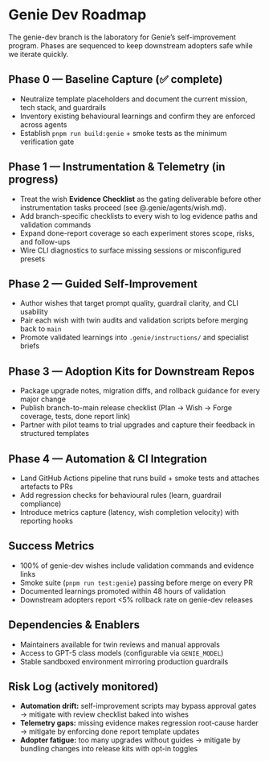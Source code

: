 # Genie Dev Roadmap

The genie-dev branch is the laboratory for Genie’s self-improvement program. Phases are sequenced to keep downstream adopters safe while we iterate quickly.

## Phase 0 — Baseline Capture (✅ complete)
- Neutralize template placeholders and document the current mission, tech stack, and guardrails
- Inventory existing behavioural learnings and confirm they are enforced across agents
- Establish `pnpm run build:genie` + smoke tests as the minimum verification gate

## Phase 1 — Instrumentation & Telemetry (in progress)
- Treat the wish **Evidence Checklist** as the gating deliverable before other instrumentation tasks proceed (see @.genie/agents/wish.md).
- Add branch-specific checklists to every wish to log evidence paths and validation commands
- Expand done-report coverage so each experiment stores scope, risks, and follow-ups
- Wire CLI diagnostics to surface missing sessions or misconfigured presets

## Phase 2 — Guided Self-Improvement
- Author wishes that target prompt quality, guardrail clarity, and CLI usability
- Pair each wish with twin audits and validation scripts before merging back to `main`
- Promote validated learnings into `.genie/instructions/` and specialist briefs

## Phase 3 — Adoption Kits for Downstream Repos
- Package upgrade notes, migration diffs, and rollback guidance for every major change
- Publish branch-to-main release checklist (Plan → Wish → Forge coverage, tests, done report link)
- Partner with pilot teams to trial upgrades and capture their feedback in structured templates

## Phase 4 — Automation & CI Integration
- Land GitHub Actions pipeline that runs build + smoke tests and attaches artefacts to PRs
- Add regression checks for behavioural rules (learn, guardrail compliance)
- Introduce metrics capture (latency, wish completion velocity) with reporting hooks

## Success Metrics
- 100% of genie-dev wishes include validation commands and evidence links
- Smoke suite (`pnpm run test:genie`) passing before merge on every PR
- Documented learnings promoted within 48 hours of validation
- Downstream adopters report <5% rollback rate on genie-dev releases

## Dependencies & Enablers
- Maintainers available for twin reviews and manual approvals
- Access to GPT-5 class models (configurable via `GENIE_MODEL`)
- Stable sandboxed environment mirroring production guardrails

## Risk Log (actively monitored)
- **Automation drift:** self-improvement scripts may bypass approval gates → mitigate with review checklist baked into wishes
- **Telemetry gaps:** missing evidence makes regression root-cause harder → mitigate by enforcing done report template updates
- **Adopter fatigue:** too many upgrades without guides → mitigate by bundling changes into release kits with opt-in toggles
